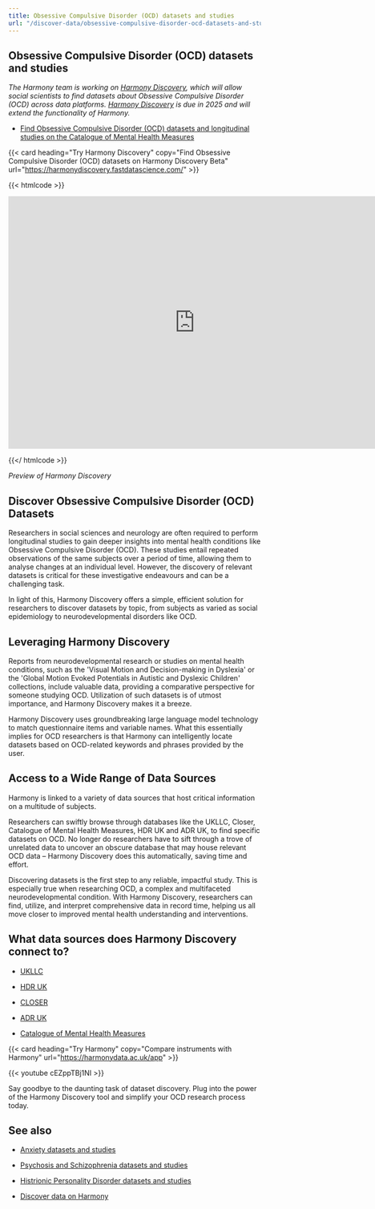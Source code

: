 ```yaml
---
title: Obsessive Compulsive Disorder (OCD) datasets and studies
url: "/discover-data/obsessive-compulsive-disorder-ocd-datasets-and-studies"
---
```


## Obsessive Compulsive Disorder (OCD) datasets and studies

*The Harmony team is working on [Harmony Discovery](https://harmonydiscovery.fastdatascience.com/), which will allow social scientists to find datasets about Obsessive Compulsive Disorder (OCD) across data platforms. [Harmony Discovery](https://harmonydiscovery.fastdatascience.com/) is due in 2025 and will extend the functionality of Harmony.*

* [Find Obsessive Compulsive Disorder (OCD) datasets and longitudinal studies on the Catalogue of Mental Health Measures](https://www.cataloguementalhealth.ac.uk/?content=search&query=Topic:obsessive+compulsive+disorder+%28ocd%29)


{{< card heading="Try Harmony Discovery" copy="Find Obsessive Compulsive Disorder (OCD) datasets on Harmony Discovery Beta" url="https://harmonydiscovery.fastdatascience.com/" >}}

{{< htmlcode >}}

<iframe src="https://www.veed.io/embed/b8eb93ee-5cca-4b09-8b5d-34b614cb0f58" width="744" height="504" frameborder="0" title="Thomas Wood's Video - Oct 23, 2024" webkitallowfullscreen mozallowfullscreen allowfullscreen></iframe>

{{</ htmlcode >}}

*Preview of Harmony Discovery*


## Discover Obsessive Compulsive Disorder (OCD) Datasets

Researchers in social sciences and neurology are often required to perform longitudinal studies to gain deeper insights into mental health conditions like Obsessive Compulsive Disorder (OCD). These studies entail repeated observations of the same subjects over a period of time, allowing them to analyse changes at an individual level. However, the discovery of relevant datasets is critical for these investigative endeavours and can be a challenging task. 

In light of this, Harmony Discovery offers a simple, efficient solution for researchers to discover datasets by topic, from subjects as varied as social epidemiology to neurodevelopmental disorders like OCD. 

## Leveraging Harmony Discovery

Reports from neurodevelopmental research or studies on mental health conditions, such as the 'Visual Motion and Decision-making in Dyslexia' or the 'Global Motion Evoked Potentials in Autistic and Dyslexic Children' collections, include valuable data, providing a comparative perspective for someone studying OCD. Utilization of such datasets is of utmost importance, and Harmony Discovery makes it a breeze.

Harmony Discovery uses groundbreaking large language model technology to match questionnaire items and variable names. What this essentially implies for OCD researchers is that Harmony can intelligently locate datasets based on OCD-related keywords and phrases provided by the user. 

## Access to a Wide Range of Data Sources

Harmony is linked to a variety of data sources that host critical information on a multitude of subjects. 

Researchers can swiftly browse through databases like the UKLLC, Closer, Catalogue of Mental Health Measures, HDR UK and ADR UK, to find specific datasets on OCD. No longer do researchers have to sift through a trove of unrelated data to uncover an obscure database that may house relevant OCD data – Harmony Discovery does this automatically, saving time and effort.

Discovering datasets is the first step to any reliable, impactful study. This is especially true when researching OCD, a complex and multifaceted neurodevelopmental condition. With Harmony Discovery, researchers can find, utilize, and interpret comprehensive data in record time, helping us all move closer to improved mental health understanding and interventions.


## What data sources does Harmony Discovery connect to?

* [UKLLC](https://explore.ukllc.ac.uk)

* [HDR UK](https://www.healthdatagateway.org/)

* [CLOSER](https://closer.ac.uk/)

* [ADR UK](https://www.adruk.org/data-access/data-catalogue/)

* [Catalogue of Mental Health Measures](https://www.cataloguementalhealth.ac.uk/)

{{< card heading="Try Harmony" copy="Compare instruments with Harmony" url="https://harmonydata.ac.uk/app" >}}

{{< youtube cEZppTBj1NI >}}


Say goodbye to the daunting task of dataset discovery. Plug into the power of the Harmony Discovery tool and simplify your OCD research process today.

## See also

* [Anxiety datasets and studies](/discover-data/anxiety-datasets-and-studies)

* [Psychosis and Schizophrenia datasets and studies](/discover-data/psychosis-and-schizophrenia-datasets-and-studies)

* [Histrionic Personality Disorder datasets and studies](/discover-data/histrionic-personality-disorder-datasets-and-studies)

* [Discover data on Harmony](/discover-data/)